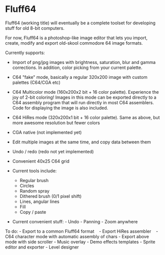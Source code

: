 # Fluff64
Fluff64 (working title) will eventually be a complete toolset for developing stuff for old 8-bit computers.

For now, Fluff64 is a photoshop-like image editor that lets you import, create, modify and export old-skool commodore 64 image formats.

Currently supports:
  - Import of png/jpg images with brightness, saturation, blur and gamma corrections. In addition, color picking from your current palette.
  - C64 "fake" mode, basically a regular 320x200 image with custom palettes (C64/CGA etc)
  - C64 Multicolor mode (160x200x2 bit + 16 color palette). Experience the joy of 2-bit coloring! Images in this mode can be exported directly to a C64 assembly program that will run directly in most C64 assemblers. Code for displaying the image is also included.
  - C64 HiRes mode (320x200x1 bit + 16 color palette). Same as above, but more awesome resolution but fewer colors
  - CGA native (not implemented yet)
  - Edit multiple images at the same time, and copy data between them
  - Undo / redo (redo not yet implemented)
  - Convenient 40x25 C64 grid
  
  - Current tools include:
    - Regular brush
    - Circles
    - Random spray
    - Dithered brush (0/1 pixel shift)
    - Lines, angular lines
    - Fill
    - Copy / paste
    
   - Current convenient stuff:
    - Undo
    - Panning
    - Zoom anywhere
  
  
  To do:
    - Export to a common Fluff64 format
    - Export HiRes assembler
    - C64 character mode with automatic assembly of chars
    - Export above mode with side scroller
    - Music overlay
    - Demo effects templates
    - Sprite editor and exporter
    - Level designer
    
